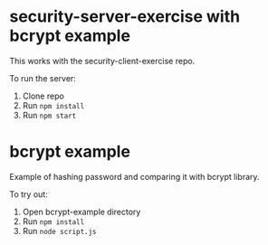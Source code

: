 # security-server-exercise with bcrypt example
This works with the security-client-exercise repo.

To run the server:
1. Clone repo
2. Run `npm install`
3. Run `npm start`

# bcrypt example
Example of hashing password and comparing it with bcrypt library.

To try out:
1. Open bcrypt-example directory
2. Run `npm install`
3. Run `node script.js`
